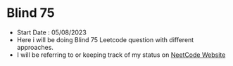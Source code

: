 # Blind 75

* Start Date : 05/08/2023
* Here i will be doing Blind 75 Leetcode question with different approaches.
* I will be referring to or keeping track of my status on [NeetCode Website](https://neetcode.io/practice)